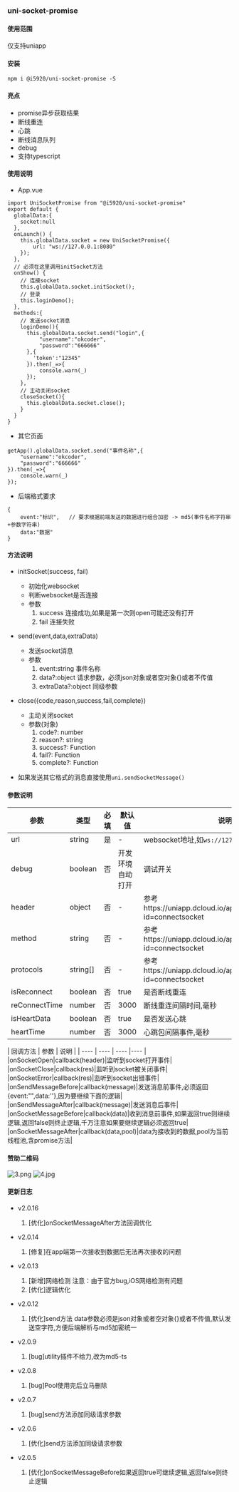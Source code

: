 ### uni-socket-promise

#### 使用范围

仅支持uniapp

#### 安装
```
npm i @i5920/uni-socket-promise -S
```

#### 亮点
- promise异步获取结果
- 断线重连
- 心跳
- 断线消息队列
- debug
- 支持typescript

#### 使用说明
- App.vue
```
import UniSocketPromise from "@i5920/uni-socket-promise"
export default {
  globalData:{
    socket:null
  },
  onLaunch() {
    this.globalData.socket = new UniSocketPromise({
        url: "ws://127.0.0.1:8080"
    });
  },
  // 必须在这里调用initSocket方法
  onShow() {
    // 连接socket
    this.globalData.socket.initSocket();
    // 登录
    this.loginDemo();
  },
  methods:{
    // 发送socket消息
    loginDemo(){
      this.globalData.socket.send("login",{
          "username":"okcoder",
          "password":"666666"
      },{
        'token':"12345"
      }).then(_=>{
          console.warn(_)
      });
    },
    // 主动关闭socket
    closeSocket(){
      this.globalData.socket.close();
    }
  }
}
```

- 其它页面
```
getApp().globalData.socket.send("事件名称",{
    "username":"okcoder",
    "password":"666666"
}).then(_=>{
    console.warn(_)
});
```

- 后端格式要求

```
{
    event:"标识",   // 要求根据前端发送的数据进行组合加密 -> md5(事件名称字符串+参数字符串)
    data:"数据"
}
```

#### 方法说明
- initSocket(success, fail)
  - 初始化websocket
  - 判断websocket是否连接
  - 参数
    1. success 连接成功,如果是第一次则open可能还没有打开
    2. fail 连接失败


- send(event,data,extraData)
  - 发送socket消息
  - 参数
    1. event:string         事件名称
    2. data?:object         请求参数，必须json对象或者空对象{}或者不传值
    3. extraData?:object    同级参数


- close({code,reason,success,fail,complete})
  - 主动关闭socket
  - 参数(对象)
    1. code?: number
    2. reason?: string
    3. success?: Function
    4. fail?: Function
    5. complete?: Function

- 如果发送其它格式的消息直接使用`uni.sendSocketMessage()`

#### 参数说明
| 参数 | 类型 | 必填 | 默认值 | 说明 |
| ---- | ---- | ---- | ---- |---- |
| url | string | 是 |-| websocket地址,如`ws://127.0.0.1:8080` |
|debug| boolean|否| 开发环境自动打开 | 调试开关 |
|header| object|否| - | 参考https://uniapp.dcloud.io/api/request/websocket?id=connectsocket|
|method| string|否| - | 参考https://uniapp.dcloud.io/api/request/websocket?id=connectsocket|
|protocols| string[]|否| - | 参考https://uniapp.dcloud.io/api/request/websocket?id=connectsocket|
|isReconnect|boolean|否|true|是否断线重连|
|reConnectTime|number|否|3000|断线重连间隔时间,毫秒|
|isHeartData|boolean|否|true|是否发送心跳|
|heartTime|number|否|3000|心跳包间隔事件,毫秒|

| 回调方法 | 参数 | 说明 |
| ---- | ---- | ---- |---- |
|onSocketOpen|callback(header)|监听到socket打开事件|
|onSocketClose|callback(res)|监听到socket被关闭事件|
|onSocketError|callback(res)|监听到socket出错事件|
|onSendMessageBefore|callback(message)|发送消息前事件,必须返回{event:"",data:''},因为要继续下面的逻辑|
|onSendMessageAfter|callback(message)|发送消息后事件|
|onSocketMessageBefore|callback(data)|收到消息前事件,如果返回true则继续逻辑,返回false则终止逻辑,千万注意如果要继续逻辑必须返回true|
|onSocketMessageAfter|callback(data,pool)|data为接收到的数据,pool为当前线程池,含promise方法|

#### 赞助二维码

![](https://gitee.com/uploads/images/2018/0623/112959_9f84f1f7_696921.png "3.png")
![](https://gitee.com/uploads/images/2018/0623/113008_0014aa83_696921.jpeg "4.jpg")

#### 更新日志

- v2.0.16
  1. [优化]onSocketMessageAfter方法回调优化

- v2.0.14

  1. [修复]在app端第一次接收到数据后无法再次接收的问题

- v2.0.13

  1. [新增]网络检测 注意：由于官方bug,iOS网络检测有问题
  2. [优化]逻辑优化

- v2.0.12

  1. [优化]send方法 data参数必须是json对象或者空对象{}或者不传值,默认发送空字符,方便后端解析与md5加密统一

- v2.0.9

  1. [bug]utility插件不给力,改为md5-ts

- v2.0.8

  1. [bug]Pool使用完后立马删除

- v2.0.7

  1. [bug]send方法添加同级请求参数

- v2.0.6

  1. [优化]send方法添加同级请求参数

- v2.0.5

  1. [优化]onSocketMessageBefore如果返回true可继续逻辑,返回false则终止逻辑
